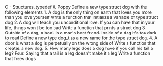 C - Structures, typedef
	0. Poppy
		Define a new type struct dog with the following elements
	1. A dog is the only thing on earth that loves you more than you love yourself
		Write a function that initialize a variable of type struct dog
	2. A dog will teach you unconditional love. If you can have that in your life, things won't be too bad
		Write a function that prints a struct dog
	3. Outside of a dog, a book is a man's best friend. Inside of a dog it's too dark to read
		Define a new type dog_t as a new name for the type struct dog.
	4. A door is what a dog is perpetually on the wrong side of
		Write a function that creates a new dog.
	5. How many legs does a dog have if you call his tail a leg? Four. Saying that a tail is a leg doesn't make it a leg
		Write a function that frees dogs.
